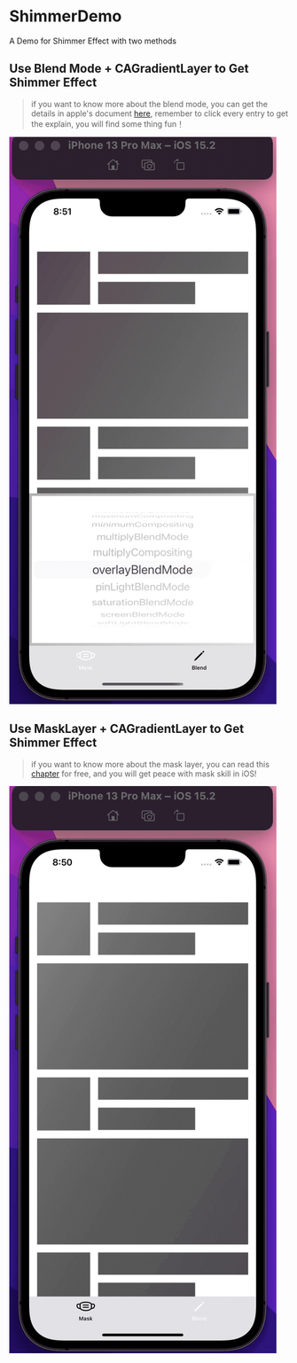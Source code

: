 # ShimmerDemo
A Demo for Shimmer Effect with two methods

## Use Blend Mode + CAGradientLayer to Get Shimmer Effect
> if you want to know more about the blend mode, you can get the details in apple's document [here](https://developer.apple.com/library/archive/documentation/GraphicsImaging/Reference/CoreImageFilterReference/index.html#//apple_ref/doc/uid/TP30000136-SW71), remember to click every entry to get the explain, you will find some thing fun！

![blend](./img/blend.gif)

## Use MaskLayer + CAGradientLayer to Get Shimmer Effect
> if you want to know more about the mask layer, you can read this [chapter](https://www.raywenderlich.com/books/ios-animations-by-tutorials/v6.0/chapters/15-shapes-masks) for free, and you will get peace with mask skill in iOS!

![mask](./img/mask.gif)

